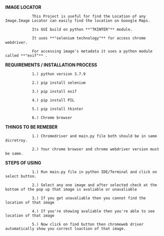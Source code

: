 **IMAGE LOCATOR**

                This Project is useful for find the Location of any Image.Image Locator can easily find the location on Gooogle Maps.

                Its GUI build on python **"TKINTER"** module.

                It uses **"selenium technology"** for access chrome webdriver. 

                For accessing image's metadata it uses a python module called **"exif"** . 



**REQUIREMENTS / INSTALLATION PROCESS**

                1.) python version 3.7.9

                2.) pip install selenium

                3.) pip install exif

                4.) pip install PIL

                5.) pip install tkinter 

                6.) Chrome browser



**THINGS TO BE REMEBER**

                1.) Chromedriver and main.py file both should be in same dicretroy.

                2.) Your chrome browser and chrome webdriver version must be same.



**STEPS OF USING**

                1.) Run main.py file in python IDE/Terminal and click on select button.

                2.) Select any one image and after selected check at the bottom of the pop up that image is avaliable or unavaliable

                3.) If you get unavaliable then you cannot find the location of that image 

                4.) If you're showing avaliable then you're able to see location of that image 

                5.) Now click on find button then chromeweb driver automatically show you correct loaction of that image.

